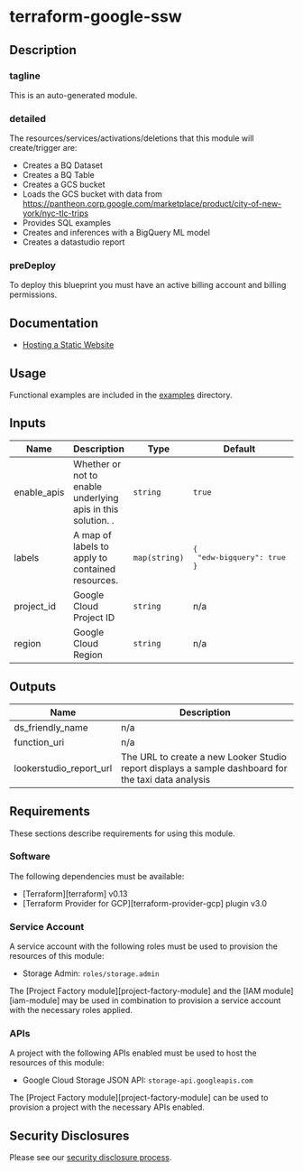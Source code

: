 # terraform-google-ssw

## Description
### tagline
This is an auto-generated module.

### detailed

The resources/services/activations/deletions that this module will create/trigger are:

- Creates a BQ Dataset
- Creates a BQ Table
- Creates a GCS bucket 
- Loads the GCS bucket with data from https://pantheon.corp.google.com/marketplace/product/city-of-new-york/nyc-tlc-trips
- Provides SQL examples
- Creates and inferences with a BigQuery ML model
- Creates a datastudio report

### preDeploy
To deploy this blueprint you must have an active billing account and billing permissions.

## Documentation
- [Hosting a Static Website](https://cloud.google.com/storage/docs/hosting-static-website)

## Usage

Functional examples are included in the
[examples](./examples/) directory.

<!-- BEGINNING OF PRE-COMMIT-TERRAFORM DOCS HOOK -->
## Inputs

| Name | Description | Type | Default | Required |
|------|-------------|------|---------|:--------:|
| enable\_apis | Whether or not to enable underlying apis in this solution. . | `string` | `true` | no |
| labels | A map of labels to apply to contained resources. | `map(string)` | <pre>{<br>  "edw-bigquery": true<br>}</pre> | no |
| project\_id | Google Cloud Project ID | `string` | n/a | yes |
| region | Google Cloud Region | `string` | n/a | yes |

## Outputs

| Name | Description |
|------|-------------|
| ds\_friendly\_name | n/a |
| function\_uri | n/a |
| lookerstudio\_report\_url | The URL to create a new Looker Studio report displays a sample dashboard for the taxi data analysis |

<!-- END OF PRE-COMMIT-TERRAFORM DOCS HOOK -->

## Requirements

These sections describe requirements for using this module.

### Software

The following dependencies must be available:

- [Terraform][terraform] v0.13
- [Terraform Provider for GCP][terraform-provider-gcp] plugin v3.0

### Service Account

A service account with the following roles must be used to provision
the resources of this module:

- Storage Admin: `roles/storage.admin`

The [Project Factory module][project-factory-module] and the
[IAM module][iam-module] may be used in combination to provision a
service account with the necessary roles applied.

### APIs

A project with the following APIs enabled must be used to host the
resources of this module:

- Google Cloud Storage JSON API: `storage-api.googleapis.com`

The [Project Factory module][project-factory-module] can be used to
provision a project with the necessary APIs enabled.


## Security Disclosures

Please see our [security disclosure process](./SECURITY.md).
